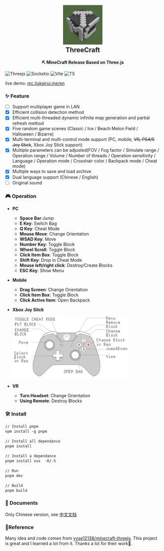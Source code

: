 <h2 align="center">
<img src="./doc/img/logo.png" width="128" height="128"/>
<br/>ThreeCraft
</h2>

<p align="center"><strong>⛏ MineCraft Release Based on Three.js</strong></p>

![Threejs](https://img.shields.io/badge/Three.js-000000?style=flat-square&logo=Three.js&logoColor=white) ![Socketio](https://img.shields.io/badge/Socket.io-010101?style=flat-square&logo=Socket.io&logoColor=white) ![Vite](https://img.shields.io/badge/Vite-646CFF?style=flat-square&logo=Vite&logoColor=white) ![TS](https://img.shields.io/badge/TypeScript-3178C6?style=flat-square&logo=TypeScript&logoColor=white)

live demo: [mc.liukairui.me/en](https://mc.liukairui.me/en)

### ✨ Feature

- [ ] Support multiplayer game in LAN
- [x] Efficient collision detection method
- [x] Efficient multi-threaded dynamic infinite map generation and partial refresh method
- [x] Five random game scenes (Classic / Ice / Beach Melon Field / Halloween / Bizarre)
- [x] Multi-terminal and multi-control mode support (PC, mobile, ~~VR, PS4/5 Joy Stick~~, Xbox Joy Stick support)
- [x] Multiple parameters can be adjusted(FOV / Fog factor / Simulate range / Operation range / Volume / Number of threads / Operation sensitivity / Language / Operation mode / Crosshair color / Backpack mode / Cheat mode)
- [x] Multiple ways to save and load archive
- [x] Dual language support (Chinese / English)
- [ ] Original sound

### 🎮️ Operation

- **PC**
  - **Space Bar**:Jump
  - **E Key**: Switch Bag
  - **Q Key**: Cheat Mode
  - **Mouse Move**: Change Orientation
  - **WSAD Key**: Move
  - **Number Key**: Toggle Block
  - **Wheel Scroll**: Toggle Block
  - **Click Item Box**: Toggle Block
  - **Shift Key**: Drop in Cheat Mode
  - **Mouse left/right click**: Destroy/Create Blocks
  - **ESC Key**: Show Menu

- **Mobile**
  - **Drag Screen**: Change Orientation
  - **Click Item Box**: Toggle Block
  - **Click Active Item**: Open Backpack

- **Xbox Joy Sitck**

  <img src="./doc/img/xbox-en.png" height="200px"/>

- **VR**
  - **Turn Headset**: Change Orientation
  - **Using Remote**: Destroy Blocks

### 🛠️ Install

```shell
// Install pnpm
npm install -g pnpm

// Install all dependance
pnpm install

// Install a dependance
pnpm install xxx  -D/-S

// Run
pnpm dev

// Build
pnpm build
```

### 📃 Documents

Only Chinese version, see [中文文档](./README-CN.md)

### 🥰Reference

Many idea and code comes from [vyse12138/minecraft-threejs](https://github.com/vyse12138/minecraft-threejs). This project is great and I learned a lot from it. Thanks a lot for their work🌹.
